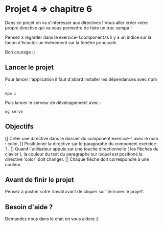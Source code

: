 # Projet 4 => chapitre 6

Dans ce projet on va s'interesser aux directives ! Vous aller créer votre propre directive qui va 
vous permettre de faire un truc sympa !

Pensez a regarder dans le exercice-1.component.ts il y a un indice sur la facon d'écouter un évènement sur la fenêtre principale .

Bon courage :)

## Lancer le projet

Pour lancer l'application il faut d'abord installer les dépendances avec npm : 

`npm i`

Puis lancer le serveur de développement avec : 

`ng serve`

## Objectifs
[] Créer une directive dans le dossier du component exercice-1 avec le nom : color.
[] Posititioner la directive sur le paragraphe du component exercice-1 .
[] Quand l'utilisateur appuis sur une touche directionnelle ( les flèches du clavier ), la couleur du text du paragraphe sur lequel est positioné la directive 'color' doit changer.
[] Chaque flèche doit correspondre à une couleur.

      
## Avant de finir le projet

Pensez à pusher votre travail avant de cliquer sur 'terminer le projet'.

## Besoin d'aide ?

Demandez nous dans le chat on vous aidera :)
